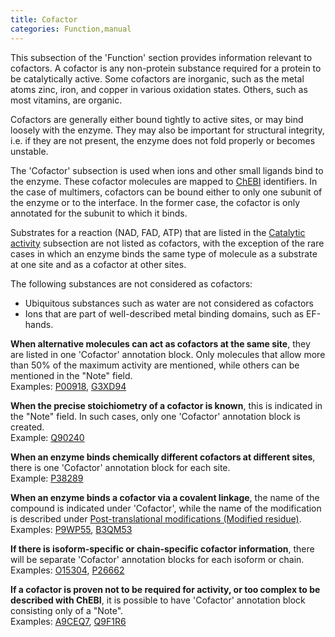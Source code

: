 ```yaml
---
title: Cofactor
categories: Function,manual
---
```


This subsection of the 'Function' section provides information relevant to cofactors. A cofactor is any non-protein substance required for a protein to be catalytically active. Some cofactors are inorganic, such as the metal atoms zinc, iron, and copper in various oxidation states. Others, such as most vitamins, are organic.

Cofactors are generally either bound tightly to active sites, or may bind loosely with the enzyme. They may also be important for structural integrity, i.e. if they are not present, the enzyme does not fold properly or becomes unstable.

The 'Cofactor' subsection is used when ions and other small ligands bind to the enzyme. These cofactor molecules are mapped to [ChEBI](https://www.ebi.ac.uk/chebi/) identifiers. In the case of multimers, cofactors can be bound either to only one subunit of the enzyme or to the interface. In the former case, the cofactor is only annotated for the subunit to which it binds.

Substrates for a reaction (NAD, FAD, ATP) that are listed in the [Catalytic activity](https://www.uniprot.org/help/catalytic%5Factivity) subsection are not listed as cofactors, with the exception of the rare cases in which an enzyme binds the same type of molecule as a substrate at one site and as a cofactor at other sites.

The following substances are not considered as cofactors:  
- Ubiquitous substances such as water are not considered as cofactors  
- Ions that are part of well-described metal binding domains, such as EF-hands.

**When alternative molecules can act as cofactors at the same site**, they are listed in one 'Cofactor' annotation block. Only molecules that allow more than 50% of the maximum activity are mentioned, while others can be mentioned in the "Note" field.  
Examples: [P00918](https://www.uniprot.org/uniprotkb/P00918#function), [G3XD94](https://www.uniprot.org/uniprotkb/G3XD94#function)

**When the precise stoichiometry of a cofactor is known**, this is indicated in the "Note" field. In such cases, only one 'Cofactor' annotation block is created.  
Example: [Q90240](https://www.uniprot.org/uniprotkb/Q90240#function)

**When an enzyme binds chemically different cofactors at different sites**, there is one 'Cofactor' annotation block for each site.  
Example: [P38289](https://www.uniprot.org/uniprotkb/P38289#function)

**When an enzyme binds a cofactor via a covalent linkage**, the name of the compound is indicated under 'Cofactor', while the name of the modification is described under [Post-translational modifications (Modified residue)](https://www.uniprot.org/help/mod%5Fres).  
Examples: [P9WP55](https://www.uniprot.org/uniprotkb/P9WP55#function), [B3QM53](https://www.uniprot.org/uniprotkb/B3QM53#function)

**If there is isoform-specific or chain-specific cofactor information**, there will be separate 'Cofactor' annotation blocks for each isoform or chain.  
Examples: [O15304](https://www.uniprot.org/uniprotkb/O15304#function), [P26662](https://www.uniprot.org/uniprotkb/P26662#function)

**If a cofactor is proven not to be required for activity, or too complex to be described with ChEBI**, it is possible to have 'Cofactor' annotation block consisting only of a "Note".  
Examples: [A9CEQ7](https://www.uniprot.org/uniprotkb/A9CEQ7#function), [Q9F1R6](https://www.uniprot.org/uniprotkb/Q9F1R6#function)
